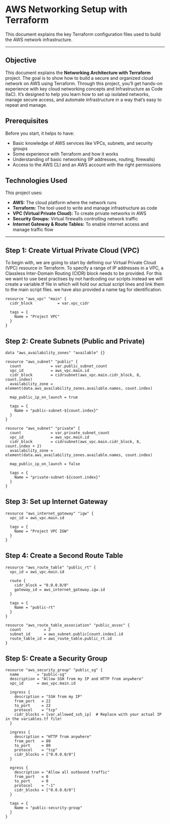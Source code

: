 # AWS Networking Setup with Terraform

This document explains the key Terraform configuration files used to build the AWS network infrastructure.

---

## Objective

This document explains the **Networking Architecture with Terraform** project. The goal is to show how to build a secure and organized cloud network on AWS using Terraform. Through this project, you’ll get hands-on experience with key cloud networking concepts and Infrastructure as Code (IaC). It’s designed to help you learn how to set up isolated networks, manage secure access, and automate infrastructure in a way that’s easy to repeat and manage.

## Prerequisites

Before you start, it helps to have:

- Basic knowledge of AWS services like VPCs, subnets, and security groups
- Some experience with Terraform and how it works
- Understanding of basic networking (IP addresses, routing, firewalls)
- Access to the AWS CLI and an AWS account with the right permissions

## Technologies Used

This project uses:

- **AWS:** The cloud platform where the network runs
- **Terraform:** The tool used to write and manage infrastructure as code
- **VPC (Virtual Private Cloud):** To create private networks in AWS
- **Security Groups:** Virtual firewalls controlling network traffic
- **Internet Gateway & Route Tables:** To enable internet access and manage traffic flow

---

## Step 1: Create Virtual Private Cloud (VPC)

To begin with, we are going to start by defining our Virtual Private Cloud (VPC) resource in Terraform. To specify a range of IP addresses in a VPC, a Classless Inter-Domain Routing (CIDR) block needs to be provided. For this we want to use best practises by not hardcoding our scripts instead we will create a variable.tf file in which will hold our actual script lines and link them to the main script files. we have also provided a name tag for identification.

```hcl
resource "aws_vpc" "main" {
  cidr_block           = var.vpc_cidr

  tags = {
    Name = "Project VPC"
  }
}
```

## Step 2: Create Subnets (Public and Private)

```hcl
data "aws_availability_zones" "available" {}

resource "aws_subnet" "public" {
  count             = var.public_subnet_count
  vpc_id            = aws_vpc.main.id
  cidr_block        = cidrsubnet(aws_vpc.main.cidr_block, 8, count.index)
  availability_zone = element(data.aws_availability_zones.available.names, count.index)

  map_public_ip_on_launch = true

  tags = {
    Name = "public-subnet-${count.index}"
  }
}

resource "aws_subnet" "private" {
  count             = var.private_subnet_count
  vpc_id            = aws_vpc.main.id
  cidr_block        = cidrsubnet(aws_vpc.main.cidr_block, 8, count.index + 2)
  availability_zone = element(data.aws_availability_zones.available.names, count.index)

  map_public_ip_on_launch = false

  tags = {
    Name = "private-subnet-${count.index}"
  }
}

```

## Step 3: Set up Internet Gateway

```hcl
resource "aws_internet_gateway" "igw" {
  vpc_id = aws_vpc.main.id

  tags = {
    Name = "Project VPC IGW"
  }
}

```

## Step 4: Create a Second Route Table

```hcl
resource "aws_route_table" "public_rt" {
  vpc_id = aws_vpc.main.id

  route {
    cidr_block = "0.0.0.0/0"
    gateway_id = aws_internet_gateway.igw.id
  }

  tags = {
    Name = "public-rt"
  }
}

resource "aws_route_table_association" "public_assoc" {
  count          = 2
  subnet_id      = aws_subnet.public[count.index].id
  route_table_id = aws_route_table.public_rt.id
}
```

## Step 5: Create a Security Group

```hcl
resource "aws_security_group" "public_sg" {
  name        = "public-sg"
  description = "Allow SSH from my IP and HTTP from anywhere"
  vpc_id      = aws_vpc.main.id

  ingress {
    description = "SSH from my IP"
    from_port   = 22
    to_port     = 22
    protocol    = "tcp"
    cidr_blocks = [var.allowed_ssh_ip]  # Replace with your actual IP in the variables.tf file!
  }

  ingress {
    description = "HTTP from anywhere"
    from_port   = 80
    to_port     = 80
    protocol    = "tcp"
    cidr_blocks = ["0.0.0.0/0"]
  }

  egress {
    description = "Allow all outbound traffic"
    from_port   = 0
    to_port     = 0
    protocol    = "-1"
    cidr_blocks = ["0.0.0.0/0"]
  }

  tags = {
    Name = "public-security-group"
  }
}

```
